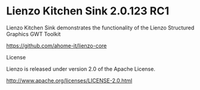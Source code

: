 Lienzo Kitchen Sink 2.0.123 RC1
======

Lienzo Kitchen Sink demonstrates the functionality of the Lienzo Structured Graphics GWT Toolkit

https://github.com/ahome-it/lienzo-core

License

Lienzo is released under version 2.0 of the Apache License.

http://www.apache.org/licenses/LICENSE-2.0.html
